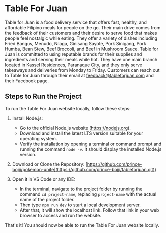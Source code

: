 # Table For Juan

Table for Juan is a food delivery service that offers fast, healthy, and affordable Filipino meals for people on the go. Their main drive comes from the feedback of their customers and their desire to serve food that makes people feel nostalgic while eating. They offer a variety of dishes including Fried Bangus, Menudo, Nilaga, Ginisang Sayote, Pork Sinigang, Pork Humba, Bean Stew, Beef Broccoli, and Beef in Mushroom Sauce. Table for Juan is committed to using reputable brands for their supplies and ingredients and serving their meals while hot. They have one main branch located in Kassel Residences, Paranaque City, and they only serve takeaways and deliveries from Monday to Friday. Customers can reach out to Table for Juan through their email at feedback@tableforjuan.com and their Facebook page.

## Steps to Run the Project

To run the Table For Juan website locally, follow these steps:

1. Install Node.js:
   - Go to the official Node.js website (https://nodejs.org).
   - Download and install the latest LTS version suitable for your operating system.
   - Verify the installation by opening a terminal or command prompt and running the command `node -v`. It should display the installed Node.js version.

2. Download or Clone the Repository: [https://github.com/prince-bojji/pokemon-unite](https://github.com/prince-bojji/tableforjuan.git))

3. Open it in VS Code or any IDE:
   - In the terminal, navigate to the project folder by running the command `cd project-name`, replacing `project-name` with the actual name of the project folder.
   - Then type `npm run dev` to start a local development server.
   - After that, it will show the localhost link. Follow that link in your web browser to access and run the website.

That's it! You should now be able to run the Table For Juan website locally.
